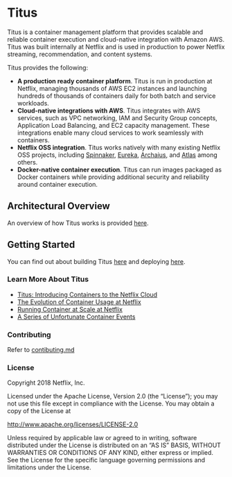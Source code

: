 # Titus

Titus is a container management platform that provides scalable and reliable container execution and
cloud-native integration with Amazon AWS. Titus was built internally at Netflix and is used in production
to power Netflix streaming, recommendation, and content systems.

Titus provides the following:
- __A production ready container platform__. Titus is run in production at Netflix, managing thousands of AWS EC2
instances and launching hundreds of thousands of containers daily for both batch and service workloads.
- __Cloud-native integrations with AWS__. Titus integrates with AWS services, such as VPC networking, IAM and Security Group
concepts, Application Load Balancing, and EC2 capacity management. These integrations enable many cloud
services to work seamlessly with containers.
- __Netflix OSS integration__. Titus works natively with many existing Netflix OSS projects, including
[Spinnaker](https://www.spinnaker.io/), [Eureka](https://github.com/Netflix/eureka),
[Archaius](https://github.com/Netflix/archaius), and [Atlas](https://github.com/Netflix/atlas) among others.
- __Docker-native container execution__.  Titus can run images packaged as Docker containers while providing
additional security and reliability around container execution.

## Architectural Overview
An overview of how Titus works is provided [here](overview.md).

## Getting Started

You can find out about building Titus [here](build.md) and deploying [here](install/prereqs.md).

### Learn More About Titus

- [Titus: Introducing Containers to the Netflix Cloud](https://queue.acm.org/detail.cfm?id=3158370)
- [The Evolution of Container Usage at Netflix](https://medium.com/netflix-techblog/the-evolution-of-container-usage-at-netflix-3abfc096781b)
- [Running Container at Scale at Netflix](https://www.slideshare.net/aspyker/container-world-2018)
- [A Series of Unfortunate Container Events](https://www.infoq.com/news/2017/07/netflix-titus)

### Contributing

Refer to [contibuting.md](contributing.md)

### License

Copyright 2018 Netflix, Inc.

Licensed under the Apache License, Version 2.0 (the “License”); you may not use this file except in compliance with the License. You may obtain a copy of the License at

http://www.apache.org/licenses/LICENSE-2.0

Unless required by applicable law or agreed to in writing, software distributed under the License is distributed on an “AS IS” BASIS, WITHOUT WARRANTIES OR CONDITIONS OF ANY KIND, either express or implied. See the License for the specific language governing permissions and limitations under the License.

